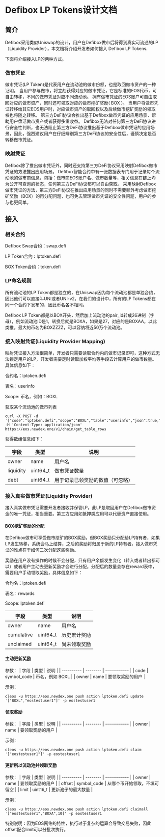 # Defibox LP Tokens设计文档



## 简介

Defibox采用类似Uniswap的设计，用户在Defibox做市后将得到真实可流通的LP（Liquidity Provider），本文档将介绍开发者如何接入 Defibox LP Tokens.

下面将介绍接入LP的两种方式。

### 做市凭证

做市凭证(LP Token)是代表用户在流动池的做市份额，也是取回做市资产的一种证明。
当用户参与做市，将立刻获得对应的做市凭证，它是标准的EOS代币，可自由转移，不同的做市凭证对应不同流动池。
拥有做市凭证的EOS账户可自由取回对应的做市资产，同时还可领取对应的做市挖矿奖励( BOX )。
当用户将做市凭证转移给其它EOS用户时，对应做市资产的取回权以及后续做市挖矿奖励的领取权也将随之转移。
第三方DeFi协议会推出基于Defibox做市凭证的应用场景，帮助用户盘活做市资产或者获得多重收益。
Defibox无法对任何第三方DeFi协议进行安全性判断，也无法阻止第三方DeFi协议推出基于Defibox做市凭证的应用场景，因此，强烈建议用户在仔细辨别第三方DeFi协议的安全性后，谨慎决定是否转移做市凭证。

### 映射凭证

Defibox除了推出做市凭证外，同时还支持第三方DeFi协议采用映射Defibox做市凭证的方法推出应用场景。
Defibox智能合约中有一张数据表专门用于记录每个流动池的做市商信息，包括：做市商EOS账户名、做市数量等，相关信息在链上均为公开可查询的状态，任何第三方DeFi协议都可以自由获取。
采用映射Defibox做市凭证的方法，第三方DeFi协议在推出应用场景的同时不需要额外考虑做市挖矿奖励（BOX）的再分配问题，也可免去管理做市凭证的安全性问题，用户的参与也更简单。



## 接入

### 相关合约

Defibox Swap合约：swap.defi

LP Token合约：lptoken.defi

BOX Token合约：token.defi

### LP命名规则

所有流动池的LP Token都是独立的，在Uniswap因为每个流动池都是单独合约，因此他们可以直接叫UNI或者UNI-v2，在我们的设计中，所有的LP Tokens都在同一个合约下发布的，因此币名各不相同。

Defibox LP Token都是以BOX开头，然后加上流动池的pair_id转成26进制（字母），例如流动池ID是1，转换后就是BOXA，如果是27，对应的是BOXAA，以此类推。最大的币名为BOXZZZZ，可以容纳将近50万个流动池。

### 接入映射凭证(Liquidity Provider Mapping)

映射凭证接入方法很简单，开发者只需要读取合约内的做市记录即可，这种方式无法锁定用户的LP，开发者需要定时读取加权平均等手段去计算用户的做市数量。具体信息如下：

合约名：lptoken.defi

表名：userinfo

Scope: 币名，例如：BOXL

获取某个流动池的做市列表

```shell
curl -X POST -d '{"code":"lptoken.defi","scope":"BOXL","table":"userinfo","json":true,"limit":-1}' -H 'Content-Type: application/json' https://eos.newdex.one/v1/chain/get_table_rows
```

获得数组信息如下：

| 字段      | 类型     | 说明                             |
| --------- | -------- | -------------------------------- |
| owner     | name     | 用户名                           |
| liquidity | uint64_t | 做市凭证数量                     |
| debt      | uint64_t | 用于记录已领奖励的数值（可忽略） |

### 接入真实做市凭证(Liquidity Provider)

接入真实做市凭证需要开发者接收并保管LP，此LP是取回用户在Defibox做市资金的唯一凭证，相当重要。第三方应用如抵押类应用可以代替资产直接使用。

#### BOX挖矿奖励的分配

在Defibox做市可享受做市挖矿的BOX奖励，但BOX奖励只分配给LP持有者，如果LP发生转移，系统会马上结算，之后的奖励将归属于新的LP持有者。接入做市凭证的难点在于如何二次分配这些奖励。

奖励在用户没有操作的时候不会分配，只有用户余额发生变化（转入或者转出都可以）或者用户主动去更新奖励才会进行分配。分配后的数量会存在reward表中，需要用户手动领取奖励，具体信息如下：

合约名：lptoken.defi

表名：rewards

Scope: lptoken.defi

| 字段       | 类型     | 说明         |
| ---------- | -------- | ------------ |
| owner      | name     | 用户名       |
| cumulative | uint64_t | 历史累计奖励 |
| unclaimed  | uint64_t | 尚未领取奖励 |

#### 主动更新奖励
参数：
| 字段       | 类型     | 说明         |
| ---------- | -------- | ------------ |
| code      | symbol_code     | 币名，例如 BOXL       |
| owner | name | 要领取奖励的用户 |

示例：
```shell
cleos -u https://eos.newdex.one push action lptoken.defi update '["BOXL","eostestuser1"]' -p eostestuser1
```

#### 领取奖励
参数：
| 字段       | 类型     | 说明         |
| ---------- | -------- | ------------ |
| owner | name | 要领取奖励的用户 |

示例：
```shell
cleos -u https://eos.newdex.one push action lptoken.defi claim '["eostestuser1"]' -p eostestuser1
```

#### 更新所以流动池并领取奖励
参数：
| 字段       | 类型     | 说明         |
| ---------- | -------- | ------------ |
| owner | name | 要领取奖励的用户 |
| offset | symbol_code | 从哪个币开始领取，不填可留空 |
| limit | uint16_t | 更新池子的最大数量 |

示例：
```shell
cleos -u https://eos.newdex.one push action lptoken.defi claimall '["eostestuser1","BOXA",10]' -p eostestuser1
```

特别说明：因为EOS网络的特性，执行过于复杂的运算会导致交易失败，因此offset配合limit可以分批次执行。
